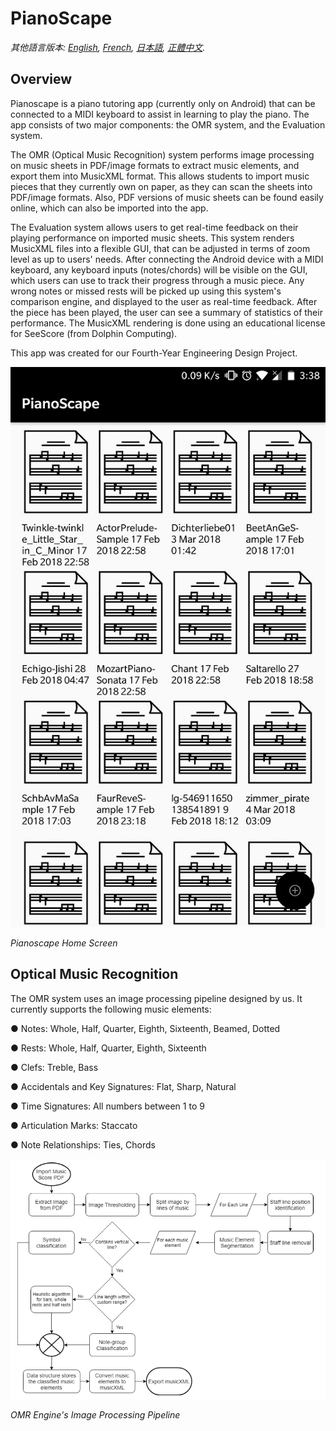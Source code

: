# PianoScape

*其他語言版本: [English](README.en.md), [French](README.fr.md), [日本語](README.ja.md), [正體中文](README.zh-hant.md).*

## Overview
Pianoscape is a piano tutoring app (currently only on Android) that can be connected to a MIDI keyboard to assist in learning to play the piano. The app consists of two major components: the OMR system, and the Evaluation system.

The OMR (Optical Music Recognition) system performs image processing on music sheets in PDF/image formats to extract music elements, and export them into MusicXML format. This allows students to import music pieces that they currently own on paper, as they can scan the sheets into PDF/image formats. Also, PDF versions of music sheets can be found easily online, which can also be imported into the app.

The Evaluation system allows users to get real-time feedback on their playing performance on imported music sheets. This system renders MusicXML files into a flexible GUI, that can be adjusted in terms of zoom level as up to users' needs. After connecting the Android device with a MIDI keyboard, any keyboard inputs (notes/chords) will be visible on the GUI, which users can use to track their progress through a music piece. Any wrong notes or missed rests will be picked up using this system's comparison engine, and displayed to the user as real-time feedback. After the piece has been played, the user can see a summary of statistics of their performance. The MusicXML rendering is done using an educational license for SeeScore (from Dolphin Computing).

This app was created for our Fourth-Year Engineering Design Project.

<div style="text-align:center"><img src ="/Images/PianoScape.jpg" /></div>

*Pianoscape Home Screen*


## Optical Music Recognition

The OMR system uses an image processing pipeline designed by us. It currently supports the following music elements:

● Notes: Whole, Half, Quarter, Eighth, Sixteenth, Beamed, Dotted

● Rests: Whole, Half, Quarter, Eighth, Sixteenth

● Clefs: Treble, Bass

● Accidentals and Key Signatures: Flat, Sharp, Natural

● Time Signatures: All numbers between 1 to 9

● Articulation Marks: Staccato

● Note Relationships: Ties, Chords

<div style="text-align:center"><img src ="/Images/imgproc_pipeline.png" /></div>

*OMR Engine's Image Processing Pipeline*
